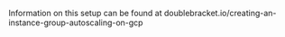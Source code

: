 Information on this setup can be found at doublebracket.io/creating-an-instance-group-autoscaling-on-gcp
